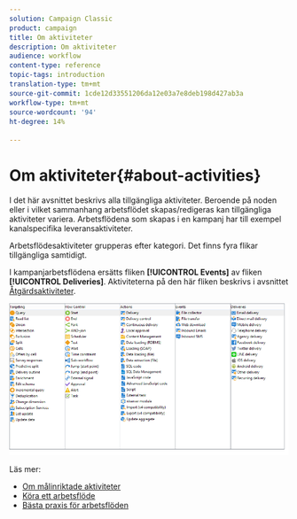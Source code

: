 ```yaml
---
solution: Campaign Classic
product: campaign
title: Om aktiviteter
description: Om aktiviteter
audience: workflow
content-type: reference
topic-tags: introduction
translation-type: tm+mt
source-git-commit: 1cde12d33551206da12e03a7e8deb198d427ab3a
workflow-type: tm+mt
source-wordcount: '94'
ht-degree: 14%

---
```



# Om aktiviteter{#about-activities}

I det här avsnittet beskrivs alla tillgängliga aktiviteter. Beroende på noden eller i vilket sammanhang arbetsflödet skapas/redigeras kan tillgängliga aktiviteter variera. Arbetsflödena som skapas i en kampanj har till exempel kanalspecifika leveransaktiviteter.

Arbetsflödesaktiviteter grupperas efter kategori. Det finns fyra flikar tillgängliga samtidigt.

I kampanjarbetsflödena ersätts fliken **[!UICONTROL Events]** av fliken **[!UICONTROL Deliveries]**. Aktiviteterna på den här fliken beskrivs i avsnittet [Åtgärdsaktiviteter](../../workflow/using/about-action-activities.md).

![](assets/wf-activity-tabs.png)

Läs mer:

* [Om målinriktade aktiviteter](../../workflow/using/about-targeting-activities.md)
* [Köra ett arbetsflöde](../../workflow/using/starting-a-workflow.md)
* [Bästa praxis för arbetsflöden](../../workflow/using/workflow-best-practices.md)
